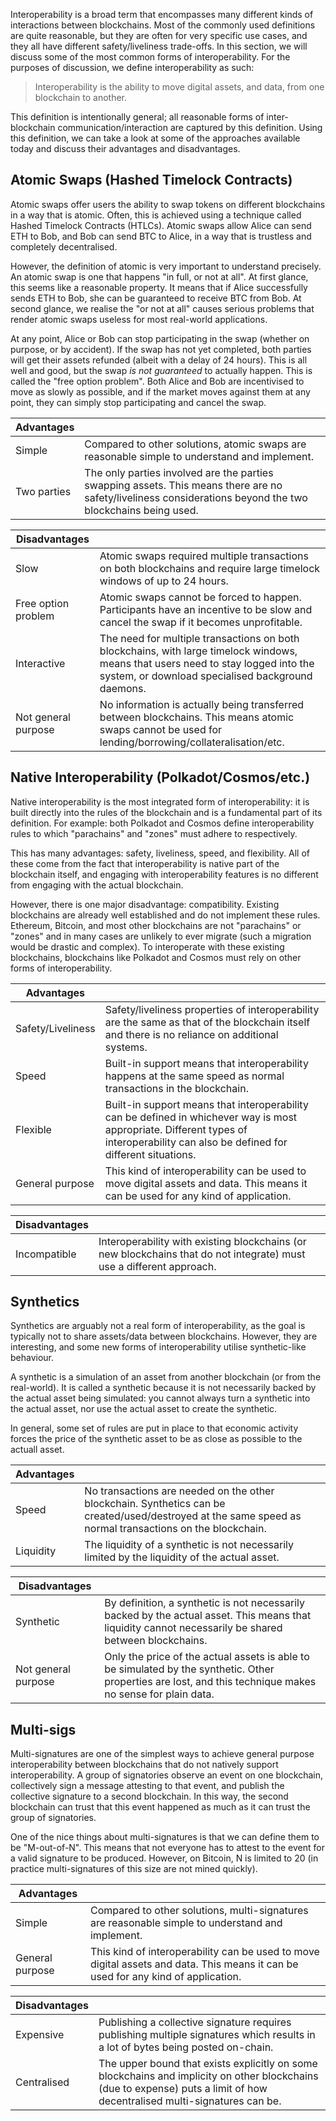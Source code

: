 Interoperability is a broad term that encompasses many different kinds of interactions between blockchains. Most of the commonly used definitions are quite reasonable, but they are often for very specific use cases, and they all have different safety/liveliness trade-offs. In this section, we will discuss some of the most common forms of interoperability. For the purposes of discussion, we define interoperability as such:

> Interoperability is the ability to move digital assets, and data, from one blockchain to another.

This definition is intentionally general; all reasonable forms of inter-blockchain communication/interaction are captured by this definition. Using this definition, we can take a look at some of the approaches available today and discuss their advantages and disadvantages.

## Atomic Swaps (Hashed Timelock Contracts)

Atomic swaps offer users the ability to swap tokens on different blockchains in a way that is atomic. Often, this is achieved using a technique called Hashed Timelock Contracts (HTLCs). Atomic swaps allow Alice can send ETH to Bob, and Bob can send BTC to Alice, in a way that is trustless and completely decentralised.

However, the definition of atomic is very important to understand precisely. An atomic swap is one that happens "in full, or not at all". At first glance, this seems like a reasonable property. It means that if Alice successfully sends ETH to Bob, she can be guaranteed to receive BTC from Bob. At second glance, we realise the "or not at all" causes serious problems that render atomic swaps useless for most real-world applications.

At any point, Alice or Bob can stop participating in the swap (whether on purpose, or by accident). If the swap has not yet completed, both parties will get their assets refunded (albeit with a delay of 24 hours). This is all well and good, but the swap *is not guaranteed* to actually happen. This is called the "free option problem". Both Alice and Bob are incentivised to move as slowly as possible, and if the market moves against them at any point, they can simply stop participating and cancel the swap.

| Advantages | |
|---|---|
| Simple | Compared to other solutions, atomic swaps are reasonable simple to understand and implement. |
| Two parties | The only parties involved are the parties swapping assets. This means there are no safety/liveliness considerations beyond the two blockchains being used. |

| Disadvantages | |
|---|---|
| Slow | Atomic swaps required multiple transactions on both blockchains and require large timelock windows of up to 24 hours. |
| Free option problem | Atomic swaps cannot be forced to happen. Participants have an incentive to be slow and cancel the swap if it becomes unprofitable. |
| Interactive | The need for multiple transactions on both blockchains, with large timelock windows, means that users need to stay logged into the system, or download specialised background daemons. |
| Not general purpose | No information is actually being transferred between blockchains. This means atomic swaps cannot be used for lending/borrowing/collateralisation/etc. |

## Native Interoperability (Polkadot/Cosmos/etc.)

Native interoperability is the most integrated form of interoperability: it is built directly into the rules of the blockchain and is a fundamental part of its definition. For example: both Polkadot and Cosmos define interoperability rules to which "parachains" and "zones" must adhere to respectively.

This has many advantages: safety, liveliness, speed, and flexibility. All of these come from the fact that interoperability is native part of the blockchain itself, and engaging with interoperability features is no different from engaging with the actual blockchain.

However, there is one major disadvantage: compatibility. Existing blockchains are already well established and do not implement these rules. Ethereum, Bitcoin, and most other blockchains are not "parachains" or "zones" and in many cases are unlikely to ever migrate (such a migration would be drastic and complex). To interoperate with these existing blockchains, blockchains like Polkadot and Cosmos must rely on other forms of interoperability.

| Advantages | |
|---|---|
| Safety/Liveliness | Safety/liveliness properties of interoperability are the same as that of the blockchain itself and there is no reliance on additional systems. |
| Speed | Built-in support means that interoperability happens at the same speed as normal transactions in the blockchain.
| Flexible | Built-in support means that interoperability can be defined in whichever way is most appropriate. Different types of interoperability can also be defined for different situations. |
| General purpose | This kind of interoperability can be used to move digital assets and data. This means it can be used for any kind of application. |

| Disadvantages | |
|---|---|
| Incompatible | Interoperability with existing blockchains (or new blockchains that do not integrate) must use a different approach. |

## Synthetics

Synthetics are arguably not a real form of interoperability, as the goal is typically not to share assets/data between blockchains. However, they are interesting, and some new forms of interoperability utilise synthetic-like behaviour.

A synthetic is a simulation of an asset from another blockchain (or from the real-world). It is called a synthetic because it is not necessarily backed by the actual asset being simulated: you cannot always turn a synthetic into the actual asset, nor use the actual asset to create the synthetic.

In general, some set of rules are put in place to that economic activity forces the price of the synthetic asset to be as close as possible to the actuall asset.

| Advantages | |
|---|---|
| Speed | No transactions are needed on the other blockchain. Synthetics can be created/used/destroyed at the same speed as normal transactions on the blockchain.
| Liquidity | The liquidity of a synthetic is not necessarily limited by the liquidity of the actual asset. |

| Disadvantages | |
|---|---|
| Synthetic | By definition, a synthetic is not necessarily backed by the actual asset. This means that liquidity cannot necessarily be shared between blockchains. |
| Not general purpose | Only the price of the actual assets is able to be simulated by the synthetic. Other properties are lost, and this technique makes no sense for plain data. |

## Multi-sigs

Multi-signatures are one of the simplest ways to achieve general purpose interoperability between blockchains that do not natively support interoperability. A group of signatories observe an event on one blockchain, collectively sign a message attesting to that event, and publish the collective signature to a second blockchain. In this way, the second blockchain can trust that this event happened as much as it can trust the group of signatories.

One of the nice things about multi-signatures is that we can define them to be "M-out-of-N". This means that not everyone has to attest to the event for a valid signature to be produced. However, on Bitcoin, N is limited to 20 (in practice multi-signatures of this size are not mined quickly).

| Advantages | |
|---|---|
| Simple | Compared to other solutions, multi-signatures are reasonable simple to understand and implement. |
| General purpose | This kind of interoperability can be used to move digital assets and data. This means it can be used for any kind of application. |

| Disadvantages | |
|---|---|
| Expensive | Publishing a collective signature requires publishing multiple signatures which results in a lot of bytes being posted on-chain. |
| Centralised | The upper bound that exists explicitly on some blockchains and implicity on other blockchains (due to expense) puts a limit of how decentralised multi-signatures can be. |